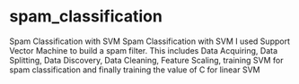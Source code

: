 # spam_classification
Spam Classification with SVM
Spam Classification with SVM I used Support Vector Machine to build a spam filter. This includes Data Acquiring, Data Splitting, Data Discovery, Data Cleaning, Feature Scaling, training SVM for spam classification and finally training the value of C for linear SVM
